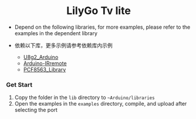 <h1 align = "center">LilyGo Tv lite</h1>


* Depend on the following libraries, for more examples, please refer to the examples in the dependent library
*  依赖以下库，更多示例请参考依赖库内示例

   - [U8g2_Arduino](https://github.com/olikraus/U8g2_Arduino)
   - [Arduino-IRremote](https://github.com/lewisxhe/Arduino-IRremote)
   - [PCF8563_Library](https://github.com/lewisxhe/PCF8563_Library)

### Get Start
1. Copy the folder in the `lib` directory to `~Arduino/libraries`
2. Open the examples in the `examples` directory, compile, and upload after selecting the port